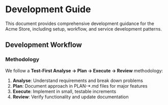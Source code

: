 # Development Guide

This document provides comprehensive development guidance for the Acme Store, including setup, workflow, and service development patterns.

## Development Workflow

### Methodology
We follow a **Test-First Analyse → Plan → Execute → Review** methodology:

1. **Analyse**: Understand requirements and break down problems
2. **Plan**: Document approach in PLAN-*.md files for major features
3. **Execute**: Implement in small, testable increments
4. **Review**: Verify functionality and update documentation
